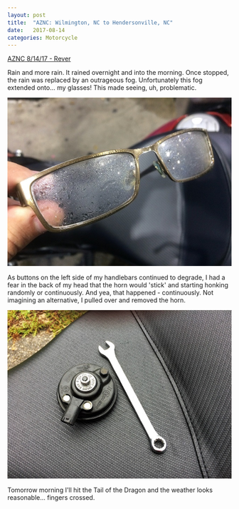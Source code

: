 ```yaml
---
layout: post
title:  "AZNC: Wilmington, NC to Hendersonville, NC"
date:   2017-08-14
categories: Motorcycle
---
```


[AZNC 8/14/17 - Rever](https://a.rever.co/embed/rides/618335)

Rain and more rain. It rained overnight and into the morning. Once stopped, the rain was replaced by an outrageous fog. Unfortunately this fog extended onto... my glasses! This made seeing, uh, problematic.

![](/assets/img/2017-08-14-aznc-wilmington-hendersonville/IMG_4852.JPG)

As buttons on the left side of my handlebars continued to degrade, I had a fear in the back of my head that the horn would 'stick' and starting honking randomly or continuously. And yea, that happened - continuously. Not imagining an alternative, I pulled over and removed the horn.

![](/assets/img/2017-08-14-aznc-wilmington-hendersonville/IMG_4853.JPG)

Tomorrow morning I'll hit the Tail of the Dragon and the weather looks reasonable... fingers crossed.